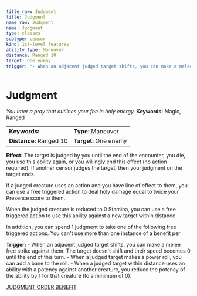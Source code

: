 ```yaml
---
title_raw: Judgment
title: Judgment
name_raw: Judgment
name: Judgment
type: classes
subtype: censor
kind: 1st-level features
ability_type: Maneuver
distance: Ranged 10
target: One enemy
trigger: "- When an adjacent judged target shifts, you can make a melee free strike against them. The target doesn't shift and their speed becomes 0 until the end of this turn. - When a judged target makes a power roll, you can add a bane to the roll. - When a judged target within distance uses an ability with a potency against another creature, you reduce the potency of the ability by 1 for that creature (to a minimum of 0)."
---
```


# Judgment

*You utter a pray that outlines your foe in holy energy.* **Keywords:** Magic, Ranged

|                         |                       |
| :---------------------- | :-------------------- |
| **Keywords:**           | **Type:** Maneuver    |
| **Distance:** Ranged 10 | **Target:** One enemy |

**Effect:** The target is judged by you until the end of the encounter, you die, you use this ability again, or you willingly end this effect (no action required). If another censor judges the target, then your judgment on the target ends.

If a judged creature uses an action and you have line of effect to them, you can use a free triggered action to deal holy damage equal to twice your Presence score to them.

When the judged creature is reduced to 0 Stamina, you can use a free triggered action to use this ability against a new target within distance.

In addition, you can spend 1 judgment to take one of the following free triggered actions. You can't use more than one instance of a benefit per

**Trigger:** - When an adjacent judged target shifts, you can make a melee free strike against them. The target doesn't shift and their speed becomes 0 until the end of this turn. - When a judged target makes a power roll, you can add a bane to the roll. - When a judged target within distance uses an ability with a potency against another creature, you reduce the potency of the ability by 1 for that creature (to a minimum of 0).

[JUDGMENT ORDER BENEFIT](./Judgment%20Order%20Benefit.md)
